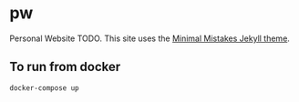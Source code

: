 # pw

Personal Website TODO.  This site uses the [Minimal Mistakes Jekyll theme](https://github.com/mmistakes/minimal-mistakes).


## To run from docker

    docker-compose up
    




